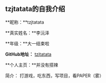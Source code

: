 tzjtatata的自我介绍
---
**昵称：**tzjtatata

**真实姓名：**李沅泽

**年级：**大一结束啦

**GitHub地址：** [tzjtatata](https://github.com/tzjtatata)

**个人主页：**并没有搭辣

简介： 打游戏，吃东西，写项目，看PAPER（雾）
